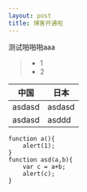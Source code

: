 ```yaml
---
layout: post
title: 博客开通啦
---
```


测试啪啪啪aaa

> * 1
> * 2


中国			| 日本
----			|----
asdasd			|asdasd
asdasd			|asddd


````
function a(){  
	alert(1);  
}
function asd(a,b){
	var c = a+b;
	alert(c);
}
````
